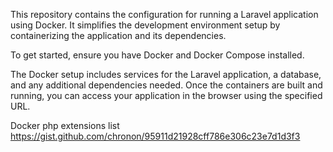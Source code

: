 This repository contains the configuration for running a Laravel application using Docker. It simplifies the development environment setup by containerizing the application and its dependencies.

To get started, ensure you have Docker and Docker Compose installed.

The Docker setup includes services for the Laravel application, a database, and any additional dependencies needed. Once the containers are built and running, you can access your application in the browser using the specified URL.

Docker php extensions list  https://gist.github.com/chronon/95911d21928cff786e306c23e7d1d3f3